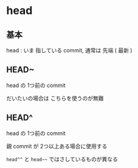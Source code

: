 
# head


## 基本

head : いま 指している commit, 通常は 先端 ( 最新 )



## HEAD~

head の 1つ前の commit

だいたいの場合は こちらを使うのが無難



## HEAD^

head の 1つ前の commit

親 commit が 2つ以上ある場合に使用する

`head^^` と `head~~` ではさしているものが異なる




